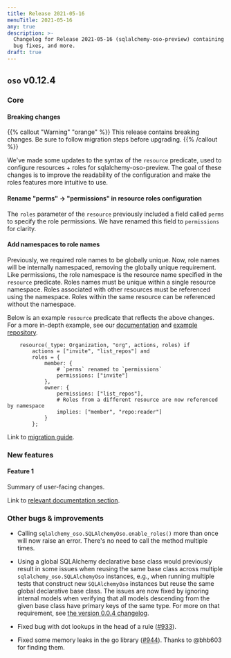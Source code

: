 ```yaml
---
title: Release 2021-05-16
menuTitle: 2021-05-16
any: true
description: >-
  Changelog for Release 2021-05-16 (sqlalchemy-oso-preview) containing new features,
  bug fixes, and more.
draft: true
---
```


## `oso` v0.12.4

### Core

#### Breaking changes

<!-- TODO: remove warning and replace with "None" if no breaking changes. -->

{{% callout "Warning" "orange" %}}
This release contains breaking changes. Be sure to follow migration steps
before upgrading.
{{% /callout %}}

We've made some updates to the syntax of the `resource` predicate, used to configure resources + roles for sqlalchemy-oso-preview. The goal of these changes is to improve the readability of the configuration and make the roles
features more intuitive to use.

#### Rename "perms" -> "permissions" in resource roles configuration

The `roles` parameter of the `resource` previously included a field called `perms` to specify the role permissions.
We have renamed this field to `permissions` for clarity.

#### Add namespaces to role names

Previously, we required role names to be globally unique. Now, role names will be internally namespaced, removing the globally unique requirement. Like permissions, the role namespace is the resource name specified in the `resource` predicate. Roles names must be unique within a single resource namespace. Roles associated with other resources must be referenced using the namespace. Roles within the same resource can be referenced without the namespace.

Below is an example `resource` predicate that reflects the above changes. For a more in-depth example, see our [documentation](TODO!!!!) and [example repository](TODO!!!).

```polar
    resource(_type: Organization, "org", actions, roles) if
        actions = ["invite", "list_repos"] and
        roles = {
            member: {
                # `perms` renamed to `permissions`
                permissions: ["invite"]
            },
            owner: {
                permissions: ["list_repos"],
                # Roles from a different resource are now referenced by namespace
                implies: ["member", "repo:reader"]
            }
        };
```

Link to [migration guide]().

### New features

#### Feature 1

Summary of user-facing changes.

Link to [relevant documentation section]().

### Other bugs & improvements

- Calling `sqlalchemy_oso.SQLAlchemyOso.enable_roles()` more than once will now
  raise an error. There's no need to call the method multiple times.

- Using a global SQLAlchemy declarative base class would previously
  result in some issues when reusing the same base class across multiple
  `sqlalchemy_oso.SQLAlchemyOso` instances, e.g., when running multiple tests
  that construct new `SQLAlchemyOso` instances but reuse the same global
  declarative base class. The issues are now fixed by ignoring internal models
  when verifying that all models descending from the given base class have
  primary keys of the same type. For more on that requirement, see [the version
  0.0.4 changelog](project/changelogs/2021-05-26).

- Fixed bug with dot lookups in the head of a rule ([#933](https://github.com/osohq/oso/pull/933)).

- Fixed some memory leaks in the go library ([#944](https://github.com/osohq/oso/issues/944)).
  Thanks to @bhb603 for finding them.
